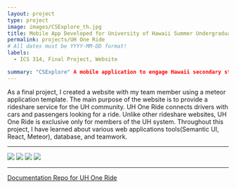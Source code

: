 ```yaml
---
layout: project
type: project
image: images/CSExplore_th.jpg
title: Mobile App Developed for University of Hawaii Summer Undergraduate Research Experience
permalink: projects/UH One Ride
# All dates must be YYYY-MM-DD format!
labels:
  - ICS 314, Final Project, Website 

summary: "CSExplore" A mobile application to engage Hawaii secondary students in extracurricular computer science education
---
```

As a final project, I created a website with my team member using a meteor application template. The main purpose of the website is to provide a rideshare service for the UH community. UH One Ride connects drivers with cars and passengers looking for a ride. Unlike other rideshare websites, UH One Ride is exclusive only for members of the UH system. Throughout this project, I have learned about various web applications tools(Semantic UI, React, Meteor), database, and teamwork. 

<hr>

<img class="ui image" src="{{ site.baseurl }}/images/uhoneride_home.jpg">

<img class="ui image" src="{{ site.baseurl }}/images/uhoneride_offer.jpg">

<img class="ui image" src="{{ site.baseurl }}/images/uhoneride_find.jpg"> 

<img class="ui image" src="{{ site.baseurl }}/images/uhoneride_driverprofile.jpg"> 

<hr>

[Documentation Repo for UH One Ride](https://uh-oneride.github.io/)


